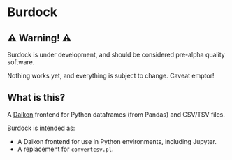 Burdock
=======

## ⚠ Warning! ⚠

Burdock is under development, and should be considered pre-alpha quality software. 

Nothing works yet, and everything is subject to change. Caveat emptor!

## What is this?


A [Daikon](http://plse.cs.washington.edu/daikon/) frontend for Python dataframes (from Pandas) and CSV/TSV files.

Burdock is intended as:

 - A Daikon frontend for use in Python environments, including Jupyter.
 - A replacement for `convertcsv.pl`.
 
  